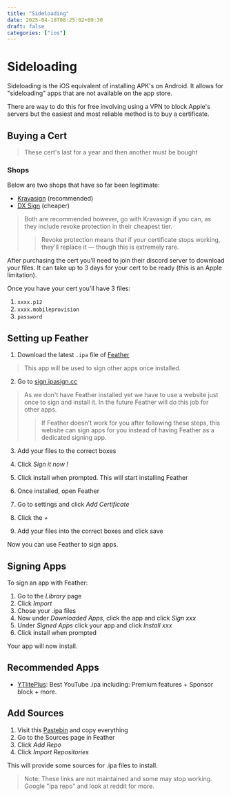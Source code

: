 ```yaml
---
title: "Sideloading"
date: 2025-04-18T08:25:02+09:30
draft: false
categories: ["ios"]
---
```


# Sideloading

Sideloading is the iOS equivalent of installing APK's on Android. It allows for "sideloading" apps that are not available on the app store.  

There are way to do this for free involving using a VPN to block Apple's servers but the easiest and most reliable method is to buy a certificate.

## Buying a Cert

>These cert's last for a year and then another must be bought
### Shops
Below are two shops that have so far been legitimate:
- [Kravasign](https://kravasign.com/purchase) (recommended)
- [DX Sign](https://dxsign.cc/purchase) (cheaper)

>Both are recommended however, go with Kravasign if you can, as they include revoke protection in their cheapest tier. 
>>Revoke protection means that if your certificate stops working, they'll replace it — though this is extremely rare.

After purchasing the cert you'll need to join their discord server to download your files. It can take up to 3 days for your cert to be ready (this is an Apple limitation).

Once you have your cert you'll have 3 files:  

1. ```xxxx.p12```
2. ```xxxx.mobileprovision```
3. ```password```
## Setting up Feather

1. Download the latest ```.ipa``` file of [Feather](https://github.com/khcrysalis/Feather/releases/)
>This app will be used to sign other apps once installed.

2. Go to [sign.ipasign.cc](https://sign.ipasign.cc/)
>As we don't have Feather installed yet we have to use a website just once to sign and install it. In the future Feather will do this job for other apps.
>> If Feather doesn't work for you after following these steps, this website can sign apps for you instead of having Feather as a dedicated signing app.
3. Add your files to the correct boxes
4. Click _Sign it now !_
5. Click install when prompted. This will start installing Feather

6. Once installed, open Feather
7. Go to settings and click _Add Certificate_
8. Click the _+_
9. Add your files into the correct boxes and click save

Now you can use Feather to sign apps.

## Signing Apps
To sign an app with Feather:
1. Go to the _Library_ page
2. Click _Import_
3. Chose your .ipa files
4. Now under _Downloaded Apps_, click the app and click _Sign xxx_
5. Under _Signed Apps_ click your app and click _Install xxx_
6. Click install when prompted

Your app will now install.
## Recommended Apps
- [YTlitePlus](https://ytliteplus.github.io/): Best YouTube .ipa including: Premium features + Sponsor block + more.

## Add Sources
1. Visit this [Pastebin](https://pastebin.com/VkvhMqUL) and copy everything
2. Go to the Sources page in Feather
3. Click _Add Repo_
4. Click _Import Repositories_

This will provide some sources for .ipa files to install.
>Note: These links are not maintained and some may stop working. Google "ipa repo" and look at reddit for more.
